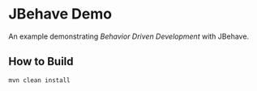 JBehave Demo
============
An example demonstrating <i>Behavior Driven Development</i> with JBehave.

How to Build
------------
<pre><code>mvn clean install</code></pre>

